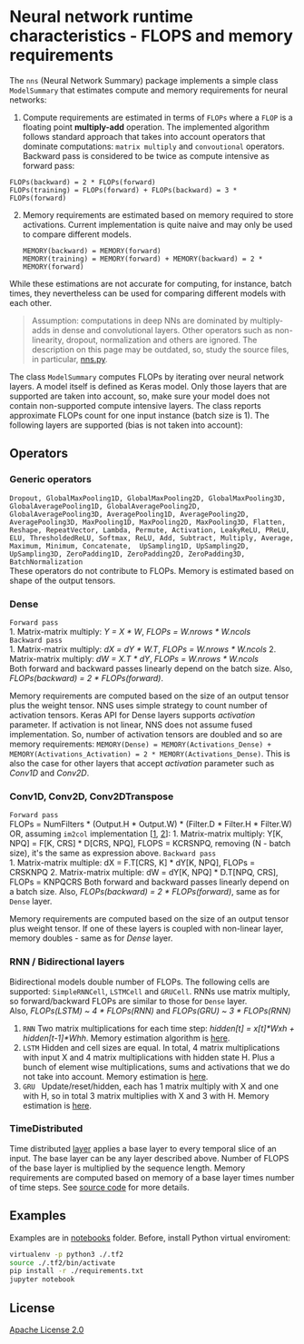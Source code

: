 # Neural network runtime characteristics - FLOPS and memory requirements


The `nns` (Neural Network Summary) package implements a simple class `ModelSummary` that estimates compute and memory requirements for neural networks:

1. Compute requirements are estimated in terms of `FLOPs` where a `FLOP` is a floating point __multiply-add__ operation. The implemented algorithm follows standard approach that takes into account operators that dominate computations: `matrix multiply` and `convoutional` operators. Backward pass is considered to be twice as compute intensive as forward pass:
  ```
  FLOPs(backward) = 2 * FLOPs(forward)
  FLOPs(training) = FLOPs(forward) + FLOPs(backward) = 3 * FLOPs(forward)
  ```
2. Memory requirements are estimated based on memory required to store activations. Current implementation is quite naive and may only be used to compare different models.
   ```
   MEMORY(backward) = MEMORY(forward)
   MEMORY(training) = MEMORY(forward) + MEMORY(backward) = 2 * MEMORY(forward)  
   ```  
 
 While these estimations are not accurate for computing, for instance, batch times, they nevertheless can be used for comparing different models with each other.  

> Assumption: computations in deep NNs are dominated by multiply-adds in dense and convolutional layers. Other operators such as non-linearity, dropout, normalization and others are ignored. The description on this page may be outdated, so, study the source files, in particular, [nns.py](https://github.com/sergey-serebryakov/nns/blob/master/python/nns/nns.py).


The class `ModelSummary` computes FLOPs by iterating over neural network layers. A model itself is defined as Keras model. Only those layers that are supported are taken into account, so, make sure your model does not contain non-supported compute intensive layers. The class reports approximate FLOPs count for one input instance (batch size is 1). The following layers are supported (bias is not taken into account):

## Operators  

### Generic operators
`Dropout, GlobalMaxPooling1D, GlobalMaxPooling2D, GlobalMaxPooling3D, GlobalAveragePooling1D, GlobalAveragePooling2D, GlobalAveragePooling3D, AveragePooling1D, AveragePooling2D, AveragePooling3D, MaxPooling1D, MaxPooling2D, MaxPooling3D, Flatten, Reshape, RepeatVector, Lambda, Permute, Activation, LeakyReLU, PReLU, ELU, ThresholdedReLU, Softmax, ReLU, Add, Subtract, Multiply, Average, Maximum, Minimum, Concatenate,  UpSampling1D, UpSampling2D, UpSampling3D, ZeroPadding1D, ZeroPadding2D, ZeroPadding3D, BatchNormalization`  
These operators do not contribute to FLOPs. Memory is estimated based on shape of the output tensors. 

### Dense  
`Forward pass`  
    1. Matrix-matrix multiply: _Y = X * W_, _FLOPs = W.nrows * W.ncols_  
`Backward pass`  
    1. Matrix-matrix multiply: _dX = dY * W.T_, _FLOPs = W.nrows * W.ncols_
    2. Matrix-matrix multiply: _dW = X.T * dY_, _FLOPs = W.nrows * W.ncols_  
  Both forward and backward passes linearly depend on the batch size. Also, _FLOPs(backward) = 2 * FLOPs(forward)_.

Memory requirements are computed based on the size of an output tensor plus the weight tensor. NNS uses simple strategy to count number of activation tensors. Keras API for Dense layers supports _activation_ parameter. If activation is not linear, NNS does not assume fused implementation. So, number of activation tensors are doubled and so are memory requirements: `MEMORY(Dense) = MEMORY(Activations_Dense) + MEMORY(Activations_Activation) = 2 * MEMORY(Activations_Dense)`. This is also the case for other layers that accept _activation_ parameter such as _Conv1D_ and _Conv2D_. 
  
### Conv1D, Conv2D, Conv2DTranspose
`Forward pass`  
 FLOPs = NumFilters * (Output.H * Output.W) * (Filter.D * Filter.H * Filter.W)  OR, assuming `im2col` implementation [[1](https://wiseodd.github.io/techblog/2016/07/16/convnet-conv-layer/), [2](https://arxiv.org/pdf/1410.0759.pdf)]:
    1. Matrix-matrix multiply: Y[K, NPQ] = F[K, CRS] * D[CRS, NPQ], FLOPS = KCRSNPQ, removing (N - batch size), it's the same as expression above.
`Backward pass`  
    1. Matrix-matrix multiple: dX = F.T[CRS, K] * dY[K, NPQ], FLOPs = CRSKNPQ
    2. Matrix-matrix multiple: dW = dY[K, NPQ] * D.T[NPQ, CRS], FLOPs = KNPQCRS
  Both forward and backward passes linearly depend on a batch size. Also, _FLOPs(backward) = 2 * FLOPs(forward)_, same as for `Dense` layer.

Memory requirements are computed based on the size of an output tensor plus weight tensor. If one of these layers is coupled with non-linear layer, memory doubles - same as for _Dense_ layer.

### RNN / Bidirectional layers
Bidirectional models double number of FLOPs. The following cells are supported: `SimpleRNNCell`, `LSTMCell` and `GRUCell`. RNNs use matrix multiply, so forward/backward FLOPs are similar to those for `Dense` layer.  
Also, _FLOPs(LSTM) ~ 4 * FLOPs(RNN)_ and _FLOPs(GRU) ~ 3 * FLOPs(RNN)_
1. `RNN` Two matrix multiplications for each time step: _hidden[t] = x[t]*Wxh + hidden[t-1]*Whh_. Memory estimation algorithm is [here](https://github.com/sergey-serebryakov/nns/blob/master/python/nns/nns.py#L264).
2. `LSTM` Hidden and cell sizes are equal. In total, 4 matrix multiplications with input X and 4 matrix multiplications with hidden state H. Plus a bunch of element wise multiplications, sums and activations that we do not take into account. Memory estimation is [here](https://github.com/sergey-serebryakov/nns/blob/master/python/nns/nns.py#L271).
3. `GRU ` Update/reset/hidden, each has 1 matrix multiply with X and one with H, so in total 3 matrix multiplies with X and 3 with H. Memory estimation is [here](https://github.com/sergey-serebryakov/nns/blob/master/python/nns/nns.py#L290).

### TimeDistributed
Time distributed [layer](https://keras.io/layers/wrappers/) applies a base layer to every temporal slice of an input. The base layer can be any layer described above. Number of FLOPS of the base layer is multiplied by the sequence length. Memory requirements are computed based on memory of a base layer times number of time steps. See [source code](https://github.com/sergey-serebryakov/nns/blob/master/python/nns/nns.py#L211) for more details.

## Examples 
Examples are in [notebooks](./notebooks) folder. Before, install Python virtual enviroment:
```bash
virtualenv -p python3 ./.tf2
source ./.tf2/bin/activate
pip install -r ./requirements.txt
jupyter notebook
```

## License
[Apache License 2.0](./LICENSE.md)